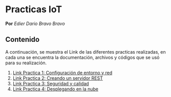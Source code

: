 # Practicas IoT
**Por** *Edier Dario Bravo Bravo*

## Contenido
A continuación, se muestra el Link de las diferentes practicas realizadas, en cada una se encuentra la documentación, archivos y códigos que se usó para su realización.

1. [Link Practica 1: Configuración de entorno y red](https://github.com/edierbra/Practicas_IoT/tree/practica1)
2. [Link Practica 2: Creando un servidor REST](https://github.com/edierbra/Practicas_IoT/tree/master)
3. [Link Practica 3: Seguridad y calidad](https://github.com/edierbra/Practicas_IoT/tree/hexagonal)
4. [Link Practica 4: Desplegando en la nube](https://github.com/edierbra/Practicas_IoT/tree/mongo)
